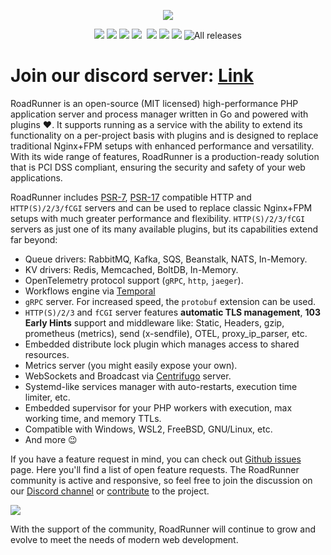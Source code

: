 <p align="center">
 <a href="https://roadrunner.dev" target="_blank">
  <picture>
    <source media="(prefers-color-scheme: dark)" srcset="https://github.com/roadrunner-server/.github/assets/8040338/cf1bfcf2-b787-426d-80f5-2862bb2a39b2">
    <img align="center" src="https://github.com/roadrunner-server/.github/assets/8040338/c4b971fd-b84f-406d-b850-0a4f072a5885">
  </picture>
</a>
</p>
<p align="center">
 <a href="https://packagist.org/packages/spiral/roadrunner"><img src="https://poser.pugx.org/spiral/roadrunner/version"></a>
 <a href="https://pkg.go.dev/github.com/roadrunner-server/roadrunner/v2023?tab=doc"><img src="https://godoc.org/github.com/roadrunner-server/roadrunner/v2023?status.svg"></a>
    <a href="https://twitter.com/spiralphp"><img src="https://img.shields.io/twitter/follow/spiralphp?style=social"></a>
    <a href="https://codecov.io/gh/roadrunner-server/roadrunner/"><img src="https://codecov.io/gh/roadrunner-server/roadrunner/branch/master/graph/badge.svg"></a>
 <a href="https://github.com/roadrunner-server/roadrunner/actions"><img src="https://github.com/roadrunner-server/roadrunner/workflows/rr_cli_tests/badge.svg" alt=""></a>
 <a href="https://goreportcard.com/report/github.com/roadrunner-server/roadrunner/v2"><img src="https://goreportcard.com/badge/github.com/roadrunner-server/roadrunner/v2"></a>
 <a href="https://discord.gg/TFeEmCs"><img src="https://img.shields.io/badge/discord-chat-magenta.svg"></a>
 <a href="https://packagist.org/packages/spiral/roadrunner"><img src="https://img.shields.io/packagist/dd/spiral/roadrunner?style=flat-square"></a>
    <img alt="All releases" src="https://img.shields.io/github/downloads/roadrunner-server/roadrunner/total">
</p>

# Join our discord server: [Link](https://discord.gg/TFeEmCs)

RoadRunner is an open-source (MIT licensed) high-performance PHP application server and process manager written in Go and powered with plugins ❤️.
It supports running as a service with the ability to extend its functionality on a per-project basis with plugins and is designed to replace traditional Nginx+FPM setups with enhanced performance and versatility. With its wide range of features, RoadRunner is a production-ready solution that is PCI DSS compliant, ensuring the security and safety
of your web applications.

RoadRunner includes [PSR-7](https://www.php-fig.org/psr/psr-7), [PSR-17](https://www.php-fig.org/psr/psr-17) compatible HTTP and `HTTP(S)/2/3/fCGI` servers and can be used to replace classic Nginx+FPM setups with much greater performance and flexibility. `HTTP(S)/2/3/fCGI` servers as just one of its many available plugins, but its capabilities extend far beyond:

- Queue drivers: RabbitMQ, Kafka, SQS, Beanstalk, NATS, In-Memory.
- KV drivers: Redis, Memcached, BoltDB, In-Memory.
- OpenTelemetry protocol support (`gRPC`, `http`, `jaeger`).
- Workflows engine via [Temporal](https://temporal.io)
- `gRPC` server. For increased speed, the `protobuf` extension can be used.
- `HTTP(S)/2/3` and `fCGI` server features **automatic TLS management**, **103 Early Hints** support and middleware like: Static, Headers, gzip, prometheus (metrics), send (x-sendfile), OTEL, proxy_ip_parser, etc.
- Embedded distribute lock plugin which manages access to shared resources.
- Metrics server (you might easily expose your own).
- WebSockets and Broadcast via [Centrifugo](https://centrifugal.dev) server.
- Systemd-like services manager with auto-restarts, execution time limiter, etc.
- Embedded supervisor for your PHP workers with execution, max working time, and memory TTLs.
- Compatible with Windows, WSL2, FreeBSD, GNU/Linux, etc.
- And more 😉

If you have a feature request in mind, you can check
out [Github issues](https://github.com/roadrunner-server/roadrunner/issues) page. Here you'll find a list of open
feature requests. The RoadRunner community is active and responsive, so feel free to join the discussion on
our [Discord channel](https://discord.gg/spiralphp) or [contribute](./contributing.md) to the project.

<a href="https://discord.gg/spiralphp"><img src="https://img.shields.io/badge/discord-chat-magenta.svg"></a>

With the support of the community, RoadRunner will continue to grow and evolve to meet the needs of modern web
development.
